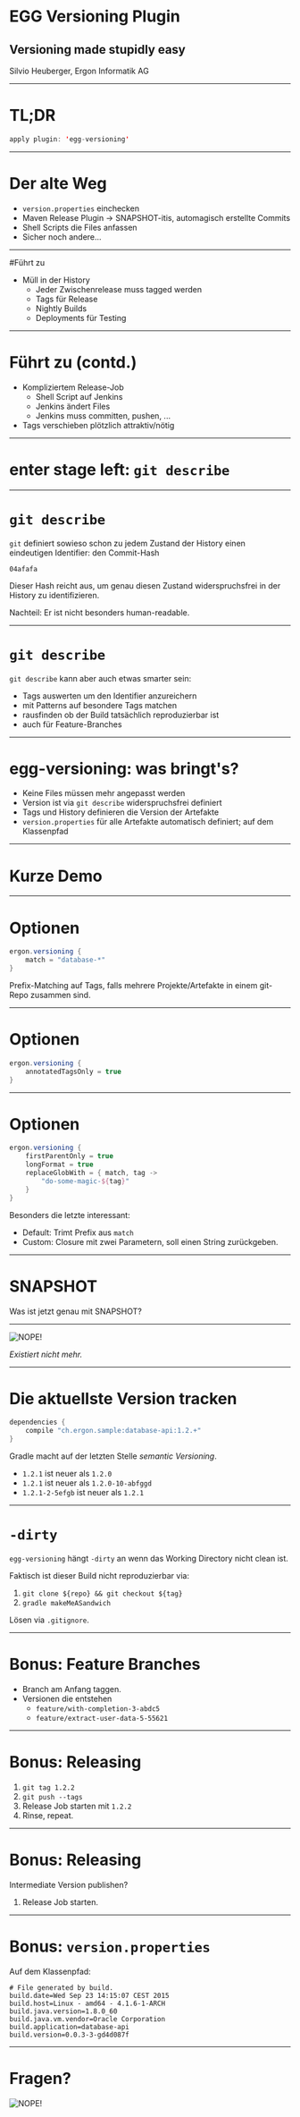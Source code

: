 # EGG Versioning Plugin
## Versioning made stupidly easy
Silvio Heuberger, Ergon Informatik AG

***

# TL;DR

```java
apply plugin: 'egg-versioning'
```

***

# Der alte Weg

- `version.properties` einchecken
- Maven Release Plugin → SNAPSHOT-itis, automagisch erstellte Commits
- Shell Scripts die Files anfassen
- Sicher noch andere...

***

#Führt zu

- Müll in der History
	- Jeder Zwischenrelease muss tagged werden
	- Tags für Release
	- Nightly Builds
	- Deployments für Testing

*** 

# Führt zu (contd.)

- Kompliziertem Release-Job
	- Shell Script auf Jenkins
	- Jenkins ändert Files
	- Jenkins muss committen, pushen, ...
- Tags verschieben plötzlich attraktiv/nötig

***

# enter stage left: `git describe`

***

# `git describe`

`git` definiert sowieso schon zu jedem Zustand der History einen eindeutigen Identifier: den Commit-Hash

```
04afafa
```

Dieser Hash reicht aus, um genau diesen Zustand widerspruchsfrei in der History zu identifizieren.

Nachteil: Er ist nicht besonders human-readable.

***

# `git describe`

`git describe` kann aber auch etwas smarter sein:

- Tags auswerten um den Identifier anzureichern
- mit Patterns auf besondere Tags matchen
- rausfinden ob der Build tatsächlich reproduzierbar ist
- auch für Feature-Branches


***

# egg-versioning: was bringt's?

- Keine Files müssen mehr angepasst werden
- Version ist via `git describe` widerspruchsfrei definiert
- Tags und History definieren die Version der Artefakte
- `version.properties` für alle Artefakte automatisch definiert; auf dem Klassenpfad

***

# Kurze Demo

***

# Optionen
```gradle
ergon.versioning {
	match = "database-*"
}
```

Prefix-Matching auf Tags, falls mehrere Projekte/Artefakte in einem git-Repo zusammen sind.

***

# Optionen
```gradle
ergon.versioning {
	annotatedTagsOnly = true
}
```

***

# Optionen
```gradle
ergon.versioning {
	firstParentOnly = true
	longFormat = true
	replaceGlobWith = { match, tag ->
		"do-some-magic-${tag}"
	}
}
```
Besonders die letzte interessant:

- Default: Trimt Prefix aus `match`
- Custom: Closure mit zwei Parametern, soll einen String zurückgeben.

***

# SNAPSHOT

Was ist jetzt genau mit SNAPSHOT?

***

![NOPE!](images/snapshot-nope.jpg)

_Existiert nicht mehr._

***

# Die aktuellste Version tracken

```gradle
dependencies {
	compile "ch.ergon.sample:database-api:1.2.+"
}
```

Gradle macht auf der letzten Stelle *semantic Versioning*.

- `1.2.1` ist neuer als `1.2.0`
- `1.2.1` ist neuer als `1.2.0-10-abfggd`
- `1.2.1-2-5efgb` ist neuer als `1.2.1`

***

# `-dirty`

`egg-versioning` hängt `-dirty` an wenn das Working Directory nicht clean ist.

Faktisch ist dieser Build nicht reproduzierbar via:

1. `git clone ${repo} && git checkout ${tag}`
2. `gradle makeMeASandwich`

Lösen via `.gitignore`.

***

# Bonus: Feature Branches

- Branch am Anfang taggen.
- Versionen die entstehen
	- `feature/with-completion-3-abdc5`
	- `feature/extract-user-data-5-55621`


***

# Bonus: Releasing

1. `git tag 1.2.2`
2. `git push --tags`
3. Release Job starten mit `1.2.2`
4. Rinse, repeat.

*** 

# Bonus: Releasing

Intermediate Version publishen?
1. Release Job starten.

***

# Bonus: `version.properties`

Auf dem Klassenpfad:

```
# File generated by build.
build.date=Wed Sep 23 14:15:07 CEST 2015
build.host=Linux - amd64 - 4.1.6-1-ARCH
build.java.version=1.8.0_60
build.java.vm.vendor=Oracle Corporation
build.application=database-api
build.version=0.0.3-3-gd4d087f
```

***

# Fragen?
![NOPE!](images/no-idea.png)